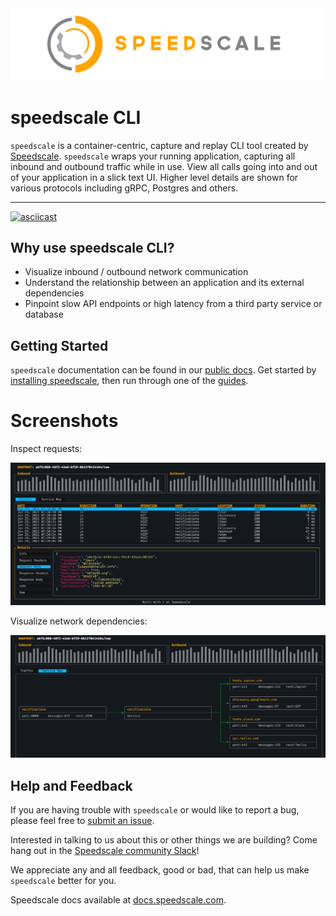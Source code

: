 <img src="https://raw.githubusercontent.com/speedscale/assets/main/logo/gold_speedscale_logo_landscape_large.png" width="500">

# speedscale CLI

`speedscale` is a container-centric, capture and replay CLI tool created by [Speedscale](https://speedscale.com).
`speedscale` wraps your running application, capturing all inbound and outbound traffic while in use.  View all calls going into and out of your application in a slick text UI. Higher level details are shown for various protocols including gRPC, Postgres and others.

***

[![asciicast](https://asciinema.org/a/89y4fyL3TX9UGWbewAa5YOoyy.svg)](https://asciinema.org/a/89y4fyL3TX9UGWbewAa5YOoyy)

## Why use speedscale CLI?

- Visualize inbound / outbound network communication
- Understand the relationship between an application and its external dependencies
- Pinpoint slow API endpoints or high latency from a third party service or database

## Getting Started

`speedscale` documentation can be found in our [public docs](https://docs.speedscale.com/cli/speedscale).
Get started by [installing speedscale](https://docs.speedscale.com/cli/speedscale#install-update), then run
through one of the [guides](https://docs.speedscale.com/cli/speedscale/guides).

# Screenshots

Inspect requests:

<img src="/assets/screenshot-1.png" width=900>

Visualize network dependencies:

<img src="/assets/screenshot-2.png" width=900>

## Help and Feedback

If you are having trouble with `speedscale` or would like to report a bug, please feel free to
[submit an issue](https://github.com/speedscale/speedscale-cli/issues/new/choose).

Interested in talking to us about this or other things we are building? Come hang out in the
[Speedscale community Slack](https://slack.speedscale.com)!

We appreciate any and all feedback, good or bad, that can help us make `speedscale` better for you.

Speedscale docs available at [docs.speedscale.com](https://docs.speedscale.com).
